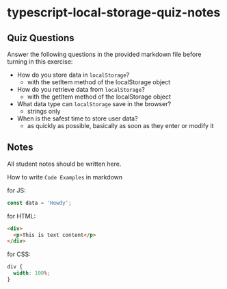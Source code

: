 # typescript-local-storage-quiz-notes

## Quiz Questions

Answer the following questions in the provided markdown file before turning in this exercise:

- How do you store data in `localStorage`?
  - with the setItem method of the localStorage object
- How do you retrieve data from `localStorage`?
  - with the getItem method of the localStorage object
- What data type can `localStorage` save in the browser?
  - strings only
- When is the safest time to store user data?
  - as quickly as possible, basically as soon as they enter or modify it

## Notes

All student notes should be written here.

How to write `Code Examples` in markdown

for JS:

```javascript
const data = 'Howdy';
```

for HTML:

```html
<div>
  <p>This is text content</p>
</div>
```

for CSS:

```css
div {
  width: 100%;
}
```

